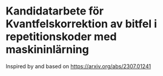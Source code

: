 # Kandidatarbete för Kvantfelskorrektion av bitfel i repetitionskoder med maskininlärning



Inspired by and based on https://arxiv.org/abs/2307.01241
